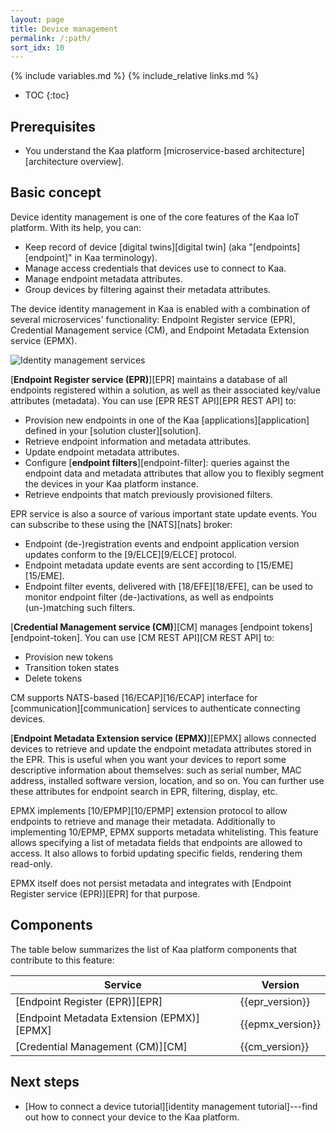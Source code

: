 ```yaml
---
layout: page
title: Device management
permalink: /:path/
sort_idx: 10
---
```


{% include variables.md %}
{% include_relative links.md %}

* TOC
{:toc}


## Prerequisites

* You understand the Kaa platform [microservice-based architecture][architecture overview].


## Basic concept

Device identity management is one of the core features of the Kaa IoT platform.
With its help, you can:

* Keep record of device [digital twins][digital twin] (aka "[endpoints][endpoint]" in Kaa terminology).
* Manage access credentials that devices use to connect to Kaa.
* Manage endpoint metadata attributes.
* Group devices by filtering against their metadata attributes.

The device identity management in Kaa is enabled with a combination of several microservices' functionality: Endpoint Register service (EPR), Credential Management service (CM), and Endpoint Metadata Extension service (EPMX).


![Identity management services](identity-management.png)


[**Endpoint Register service (EPR)**][EPR] maintains a database of all endpoints registered within a solution, as well as their associated key/value attributes (metadata).
You can use [EPR REST API][EPR REST API] to:

* Provision new endpoints in one of the Kaa [applications][application] defined in your [solution cluster][solution].
* Retrieve endpoint information and metadata attributes.
* Update endpoint metadata attributes.
* Configure [**endpoint filters**][endpoint-filter]: queries against the endpoint data and metadata attributes that allow you to flexibly segment the devices in your Kaa platform instance.
* Retrieve endpoints that match previously provisioned filters.

EPR service is also a source of various important state update events.
You can subscribe to these using the [NATS][nats] broker:

* Endpoint (de-)registration events and endpoint application version updates conform to the [9/ELCE][9/ELCE] protocol.
* Endpoint metadata update events are sent according to [15/EME][15/EME].
* Endpoint filter events, delivered with [18/EFE][18/EFE], can be used to monitor endpoint filter (de-)activations, as well as endpoints (un-)matching such filters.


[**Credential Management service (CM)**][CM] manages [endpoint tokens][endpoint-token].
You can use [CM REST API][CM REST API] to:

* Provision new tokens
* Transition token states
* Delete tokens

CM supports NATS-based [16/ECAP][16/ECAP] interface for [communication][communication] services to authenticate connecting devices.


[**Endpoint Metadata Extension service (EPMX)**][EPMX] allows connected devices to retrieve and update the endpoint metadata attributes stored in the EPR.
This is useful when you want your devices to report some descriptive information about themselves: such as serial number, MAC address, installed software version, location, and so on.
You can further use these attributes for endpoint search in EPR, filtering, display, etc.

EPMX implements [10/EPMP][10/EPMP] extension protocol to allow endpoints to retrieve and manage their metadata.
Additionally to implementing 10/EPMP, EPMX supports metadata whitelisting.
This feature allows specifying a list of metadata fields that endpoints are allowed to access.
It also allows to forbid updating specific fields, rendering them read-only.

EPMX itself does not persist metadata and integrates with [Endpoint Register service (EPR)][EPR] for that purpose.


## Components

The table below summarizes the list of Kaa platform components that contribute to this feature:

| Service                                    | Version          |
| ------------------------------------------ | ---------------- |
| [Endpoint Register (EPR)][EPR]             | {{epr_version}}  |
| [Endpoint Metadata Extension (EPMX)][EPMX] | {{epmx_version}} |
| [Credential Management (CM)][CM]           | {{cm_version}}   |


## Next steps

* [How to connect a device tutorial][identity management tutorial]---find out how to connect your device to the Kaa platform.
